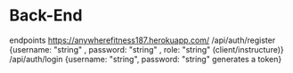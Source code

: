 # Back-End

endpoints
https://anywherefitness187.herokuapp.com/
/api/auth/register {username: "string" , password: "string" , role: "string" (client/instructure)}
/api/auth/login {username: "string", password: "string" generates a token}
